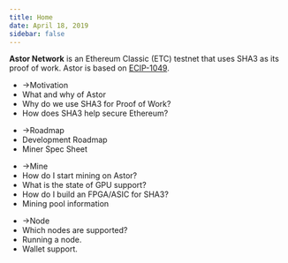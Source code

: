 ```yaml
---
title: Home
date: April 18, 2019
sidebar: false
---
```

<div class="center"><b>Astor Network</b> is an Ethereum Classic (ETC) testnet that uses SHA3 as its proof of work. Astor is based on <a href="https://github.com/ethereumclassic/ECIPs/issues/13" target="_blank"> ECIP-1049</a>.</div>

<div class="intro-blocks">

  <ul class="intro-block">
    <li><router-link to="/motivation/"><span class="arrow">→</span>Motivation</router-link></li>
    <li class="highlight">What and why of Astor</li>
    <li>Why do we use SHA3 for Proof of Work?</li>
    <li>How does SHA3 help secure Ethereum?</li>
  </ul>
  
  <ul class="intro-block">
    <li><router-link to="/roadmap/"><span class="arrow">→</span>Roadmap</router-link></li>
    <li>Development Roadmap</li>
    <li>Miner Spec Sheet</li>
  </ul>

  <ul class="intro-block">
    <li><router-link to="/mine/"><span class="arrow">→</span>Mine</router-link></li>
    <li>How do I start mining on Astor?</li>
    <li>What is the state of GPU support?</li>
    <li>How do I build an FPGA/ASIC for SHA3?</li>
    <li>Mining pool information</li>
  </ul>

  <ul class="intro-block">
    <li><router-link to="/node/"><span class="arrow">→</span>Node</router-link></li>
    <li>Which nodes are supported?</li>
    <li>Running a node.</li>
    <li>Wallet support.</li>
  </ul>

</div>
